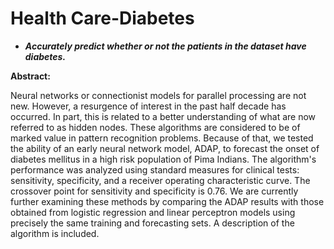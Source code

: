 # Health Care-Diabetes

- ***Accurately predict whether or not the patients in the dataset have diabetes.***



**Abstract:**

Neural networks or connectionist models for parallel processing are not new. However, a resurgence of interest in the past half decade has occurred. In part, this is related to a better understanding of what are now referred to as hidden nodes. These algorithms are considered to be of marked value in pattern recognition problems. Because of that, we tested the ability of an early neural network model, ADAP, to forecast the onset of diabetes mellitus in a high risk population of Pima Indians. The algorithm's performance was analyzed using standard measures for clinical tests: sensitivity, specificity, and a receiver operating characteristic curve. The crossover point for sensitivity and specificity is 0.76. We are currently further examining these methods by comparing the ADAP results with those obtained from logistic regression and linear perceptron models using precisely the same training and forecasting sets. A description of the algorithm is included.
